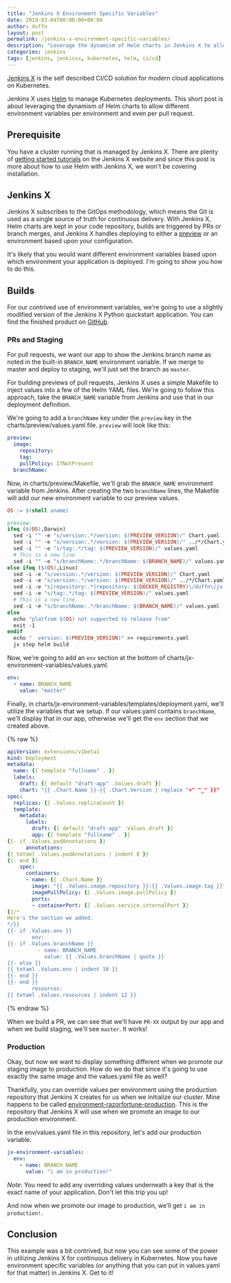 ```yaml
---
title: "Jenkins X Environment Specific Variables"
date: 2019-03-04T00:00:00+00:00
author: duffn
layout: post
permalink: /jenkins-x-environment-specific-variables/
description: "Leverage the dynamism of Helm charts in Jenkins X to allow different environment variables per environment and even per pull request."
categories: jenkins
tags: [jenkins, jenkinsx, kubernetes, helm, ci/cd]
---
```


[Jenkins X](https://jenkins.io/projects/jenkins-x/) is the self described
CI/CD solution for modern cloud applications on Kubernetes.

Jenkins X uses [Helm](https://helm.sh/) to manage Kubernetes deployments. This short post is about leveraging the dynamism
of Helm charts to allow different environment variables per environment and even per pull request.

## Prerequisite

You have a cluster running that is managed by Jenkins X. There are plenty of [getting started tutorials](https://jenkins-x.io/getting-started/) on the Jenkins X website and since this post
is more about how to use Helm with Jenkins X, we won't be covering installation.

## Jenkins X

Jenkins X subscribes to the GitOps methodology, which means the Git is used as a single
source of truth for continuous delivery. With Jenkins X, Helm charts are kept in your
code repository, builds are triggered by PRs or branch merges, and Jenkins X handles
deploying to either a [preview](https://jenkins.io/projects/jenkins-x/#pull-request-preview-environments) or an environment based upon your configuration.

It's likely that you would want different environment variables based upon which
environment your application is deployed. I'm going to show you how to do this.

## Builds

For our contrived use of environment variables, we're going to use a slightly modified version of the Jenkins X Python quickstart
application. You can find the finished product on [GitHub](https://github.com/duffn/jx-environment-variables).

### PRs and Staging

For pull requests, we want our app to show the Jenkins branch name as noted in the built-in
`BRANCH_NAME` environment variable. If we merge to master and deploy to staging,
we'll just set the branch as `master`.

For building previews of pull requests, Jenkins X uses a simple Makefile to inject
values into a few of the Helm YAML files. We're going to follow this approach, take the `BRANCH_NAME` variable from Jenkins and use that in our deployment definition.

We're going to add a `branchName` key under the `preview` key in the
charts/preview/values.yaml file. `preview` will look like this:

```yaml
preview:
  image:
    repository:
    tag:
    pullPolicy: IfNotPresent
  branchName:
```

Now, in charts/preview/Makefile, we'll grab the `BRANCH_NAME` environment variable
from Jenkins. After creating the two `branchName` lines, the Makefile will add our new
environment variable to our preview values.

```makefile
OS := $(shell uname)

preview:
ifeq ($(OS),Darwin)
  sed -i "" -e "s/version:.*/version: $(PREVIEW_VERSION)/" Chart.yaml
  sed -i "" -e "s/version:.*/version: $(PREVIEW_VERSION)/" ../*/Chart.yaml
  sed -i "" -e "s/tag:.*/tag: $(PREVIEW_VERSION)/" values.yaml
  # This is a new line.
  sed -i "" -e "s/branchName:.*/branchName: $(BRANCH_NAME)/" values.yaml
else ifeq ($(OS),Linux)
  sed -i -e "s/version:.*/version: $(PREVIEW_VERSION)/" Chart.yaml
  sed -i -e "s/version:.*/version: $(PREVIEW_VERSION)/" ../*/Chart.yaml
  sed -i -e "s|repository:.*|repository: $(DOCKER_REGISTRY)\/duffn\/jx-environment-variables|" values.yaml
  sed -i -e "s/tag:.*/tag: $(PREVIEW_VERSION)/" values.yaml
  # This is a new line.
  sed -i -e "s/branchName:.*/branchName: $(BRANCH_NAME)/" values.yaml
else
  echo "platfrom $(OS) not supported to release from"
  exit -1
endif
  echo "  version: $(PREVIEW_VERSION)" >> requirements.yaml
  jx step helm build
```

Now, we're going to add an `env` section at the bottom of charts/jx-environment-variables/values.yaml.

```yaml
env:
  - name: BRANCH_NAME
    value: "master"
```

Finally, in charts/jx-environment-variables/templates/deployment.yaml, we'll utilize
the variables that we setup. If our values.yaml contains `branchName`, we'll display
that in our app, otherwise we'll get the `env` section that we created above.

{% raw %}

```yaml
apiVersion: extensions/v1beta1
kind: Deployment
metadata:
  name: {{ template "fullname" . }}
  labels:
    draft: {{ default "draft-app" .Values.draft }}
    chart: "{{ .Chart.Name }}-{{ .Chart.Version | replace "+" "_" }}"
spec:
  replicas: {{ .Values.replicaCount }}
  template:
    metadata:
      labels:
        draft: {{ default "draft-app" .Values.draft }}
        app: {{ template "fullname" . }}
{{- if .Values.podAnnotations }}
      annotations:
{{ toYaml .Values.podAnnotations | indent 8 }}
{{- end }}
    spec:
      containers:
      - name: {{ .Chart.Name }}
        image: "{{ .Values.image.repository }}:{{ .Values.image.tag }}"
        imagePullPolicy: {{ .Values.image.pullPolicy }}
        ports:
        - containerPort: {{ .Values.service.internalPort }}
{{/*
Here's the section we added.
*/}}
{{- if .Values.env }}
        env:
{{- if .Values.branchName }}
          - name: BRANCH_NAME
            value: {{ .Values.branchName | quote }}
{{- else }}
{{ toYaml .Values.env | indent 10 }}
{{- end }}
{{- end }}
        resources:
{{ toYaml .Values.resources | indent 12 }}
```

{% endraw %}

When we build a PR, we can see that we'll have `PR-XX` output by our app and
when we build staging, we'll see `master`. It works!

### Production

Okay, but now we want to display something different when we promote our staging
image to production. How do we do that since it's going to use exactly the same image
and the values.yaml file as well?

Thankfully, you can override values per environment using the production repository
that Jenkins X creates for us when we initialize our cluster. Mine happens to be
called [environment-razorfortune-production](https://github.com/duffn/environment-razorfortune-production). This is the repository that Jenkins X will
use when we promote an image to our production environment.

In the env/values.yaml file in this repository, let's add our production variable.

```yaml
jx-environment-variables:
  env:
    - name: BRANCH_NAME
      value: "i am in production!"
```

_Note_: You need to add any overriding values underneath a key that is the exact
name of your application. Don't let this trip you up!

And now when we promote our image to production, we'll get `i am in production!`.

## Conclusion

This example was a bit contrived, but now you can see some of the power in utilizing
Jenkins X for continuous delivery in Kubernetes. Now you have environment specific variables (or anything that you can
put in values.yaml for that matter) in Jenkins X. Get to it!
